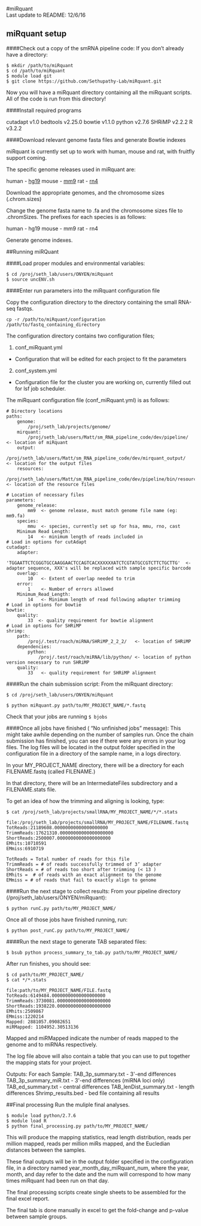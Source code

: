 #miRquant               
Last update to README: 12/6/16

## miRquant setup
####Check out a copy of the smRNA pipeline code:
If you don’t already have a directory:

```
$ mkdir /path/to/miRquant
$ cd /path/to/miRquant
$ module load git
$ git clone https://github.com/Sethupathy-Lab/miRquant.git
```

Now you will have a miRquant directory containing all the miRquant scripts.
All of the code is run from this directory!

####Install required programs

cutadapt v1.0
bedtools v2.25.0
bowtie v1.1.0
python v2.7.6
SHRiMP v2.2.2
R v3.2.2

####Download relevant genome fasta files and generate Bowtie indexes

miRquant is currently set up to work with human, mouse and rat, with fruitfly support coming.

The specific genome releases used in miRquant are:

human - [hg19](ftp://hgdownload.cse.ucsc.edu/goldenPath/hg19/bigZips/)
mouse - [mm9](ftp://hgdownload.cse.ucsc.edu/goldenPath/mm9/bigZips/)
rat - [rn4](ftp://hgdownload.cse.ucsc.edu/goldenPath/rn4/bigZips/)

Download the appropriate genomes, and the chromosome sizes (<release>.chrom.sizes) 

Change the genome fasta name to <prefix>.fa and the chromosome sizes file to <prefix>.chromSizes.  The prefixes for each species is as follows:

human - hg19
mouse - mm9
rat - rn4

Generate genome indexes.


##Running miRQuant

####Load proper modules and environmental variables:
```
$ cd /proj/seth_lab/users/ONYEN/miRquant
$ source uncENV.sh
```

####Enter run parameters into the miRquant configuration file

Copy the configuration directory to the directory containing the small RNA-seq fastqs.
```
cp -r /path/to/miRquant/configuration /path/to/fastq_containing_directory
```
The configuration directory contains two configuration files;
1. conf_miRquant.yml
 - Configuration that will be edited for each project to fit the parameters
2. conf_system.yml
 - Configuration file for the cluster you are working on, currently filled out for lsf job scheduler.

The miRquant configuration file (conf_miRquant.yml) is as follows:
```
# Directory locations
paths:
    genome:
        /proj/seth_lab/projects/genome/ 
    mirquant:
        /proj/seth_lab/users/Matt/sm_RNA_pipeline_code/dev/pipeline/   <- location of miRquant
    output:
        /proj/seth_lab/users/Matt/sm_RNA_pipeline_code/dev/mirquant_output/   <- location for the output files
    resources:
        /proj/seth_lab/users/Matt/sm_RNA_pipeline_code/dev/pipeline/bin/resources/   <- location of the resource files

# Location of necessary files
parameters:
    genome_release:
        mm9  <- genome release, must match genome file name (eg: mm9.fa)
    species:
        mmu  <- species, currently set up for hsa, mmu, rno, cast
    Minimum Read Length:
        14   <- minimum length of reads included in 
# Load in options for cutAdapt
cutadapt:
    adapter:
        'TGGAATTCTCGGGTGCCAAGGAACTCCAGTCACXXXXXXATCTCGTATGCCGTCTTCTGCTTG'  <- adapter sequence, XXX's will be replaced with sample specific barcode
    overlap:
        10   <- Extent of overlap needed to trim
    error:
        1    <- Number of errors allowed
    Minimum_Read_Length:
        14   <- Minimum length of read following adapter trimming
# Load in options for bowtie
bowtie:
    quality:
        33  <- quality requirement for bowtie alignment
# Load in options for SHRiMP
shrimp:
    path:
        /proj/.test/roach/miRNA/SHRiMP_2_2_2/   <- location of SHRiMP
    dependencies:
        python:
            /proj/.test/roach/miRNA/lib/python/ <- location of python version necessary to run SHRiMP
    quality:
        33   <- quality requirement for SHRiMP alignment
```

####Run the chain submission script:
From the miRquant directory:
```
$ cd /proj/seth_lab/users/ONYEN/miRquant

$ python miRquant.py path/to/MY_PROJECT_NAME/*.fastq

```

Check that your jobs are running
`$ bjobs`

####Once all jobs have finished ( “No unfinished jobs” message):
This might take awhile depending on the number of samples run.
Once the chain submission has finished, you can see if there were any errors in your log files.  The log files will be located in the output folder specified in the configuration file in a directory of the sample name, in a logs directory.

In your MY_PROJECT_NAME directory, there will be a directory for each FILENAME.fastq (called FILENAME.)

In that directory, there will be an IntermediateFiles subdirectory and a FILENAME.stats file.

To get an idea of how the trimming and aligning is looking, type:
```
$ cat /proj/seth_lab/projects/smallRNA/MY_PROJECT_NAME/*/*.stats

file:/proj/seth_lab/projects/smallRNA/MY_PROJECT_NAME/FILENAME.fastq
TotReads:21189608.00000000000000000000
TrimmReads:17621310.00000000000000000000
ShortReads:2500007.00000000000000000000
EMhits:10710591
EMmiss:6910719

TotReads = Total number of reads for this file
TrimmReads = # of reads successfully trimmed of 3’ adapter
ShortReads = # of reads too short after trimming (< 13 )
EMhits =  # of reads with an exact alignment to the genome
EMmiss = # of reads that fail to exactly align to genome
```

####Run the next stage to collect results:
From your pipeline directory (/proj/seth_lab/users/ONYEN/miRquant):
```
$ python runC.py path/to/MY_PROJECT_NAME/
```

Once all of those jobs have finished running, run:
```
$ python post_runC.py path/to/MY_PROJECT_NAME/
```

####Run the next stage to generate TAB separated files:
```
$ bsub python process_summary_to_tab.py path/to/MY_PROJECT_NAME/
```
After run finishes, you should see:
```
$ cd path/to/MY_PROJECT_NAME/
$ cat */*.stats

file:path/to/MY_PROJECT_NAME/FILE.fastq
TotReads:6149484.00000000000000000000
TrimmReads:3730081.00000000000000000000
ShortReads:1938220.00000000000000000000
EMhits:2509867
EMmiss:1220214
Mapped: 2881057.09082651
miRMapped: 1104952.30513136
```

Mapped and miRMapped indicate the number of reads mapped to the genome and to miRNAs respectively.

The log file above will also contain a table that you can use to put together the mapping stats for your project.

Outputs:
For each Sample:
  TAB_3p_summary.txt       -   3'-end differences
  TAB_3p_summary_miR.txt   -   3'-end differences (miRNA loci only)
  TAB_ed_summary.txt       -   central differences
  TAB_lenDist_summary.txt  -   length differences
  Shrimp_results.bed       -   bed file containing all results

##Final processing
Run the muliple final analyses.
```
$ module load python/2.7.6
$ module load R
$ python final_processing.py path/to/MY_PROJECT_NAME/
```
This will produce the mapping statistics, read length distribution, reads per million mapped, reads per million miRs mapped, and the Eucledian distances between the samples.

These final outputs will be in the output folder specified in the configuration file, in a directory named year_month_day_miRquant_num, where the year, month, and day refer to the date and the num will correspond to how many times miRquant had been run on that day.

The final processing scripts create single sheets to be assembled for the final excel report.

The final tab is done manually in excel to get the fold-change and p-value between sample groups.
